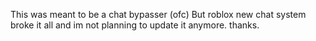 This was meant to be a chat bypasser (ofc)
But roblox new chat system broke it all and im not planning to update it anymore. thanks.
